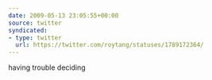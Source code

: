 ```yaml
---
date: 2009-05-13 23:05:55+00:00
source: twitter
syndicated:
- type: twitter
  url: https://twitter.com/roytang/statuses/1789172364/
---
```


having trouble deciding
